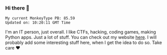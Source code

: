 ### Hi there 👋
<!-- PB START -->
```
My current MonkeyType PB: 85.59
Updated on: 10:20:11 GMT Time
```
<!-- PB END -->
I'm an IT person, just overall. I like CTFs, hacking, coding games, making Python apps. Just a lot of stuff.
You can check out my website [here](https://skill3472.github.io/).
I will probably add some interesting stuff here, when I get the idea to do so. Take care ❤️
